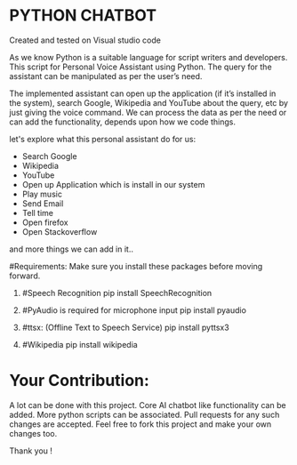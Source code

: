 # PYTHON CHATBOT

Created and tested on Visual studio code

As we know Python is a suitable language for script writers and developers. This script for Personal Voice Assistant using Python. The query for the assistant can be manipulated as per the user’s need.

The implemented assistant can open up the application (if it’s installed in the system), search Google, Wikipedia and YouTube about the query, etc by just giving the voice command. We can process the data as per the need or can add the functionality, depends upon how we code things.

let's explore what this personal assistant do for us:
- Search Google
- Wikipedia
- YouTube
- Open up Application which is install in our system
- Play music
- Send Email
- Tell time
- Open firefox
- Open Stackoverflow

and more things we can add in it..

#Requirements:
Make sure you install these packages before moving forward.
1. #Speech Recognition
   pip install SpeechRecognition

2. #PyAudio is required for microphone input
   pip install pyaudio

3. #ttsx: (Offline Text to Speech Service)
   pip install pyttsx3
   
4. #Wikipedia
   pip install wikipedia


# Your Contribution:
A lot can be done with this project. Core AI chatbot like functionality can be added. More python scripts can be associated. Pull requests for any such changes are accepted. Feel free to fork this project and make your own changes too.

Thank you !


